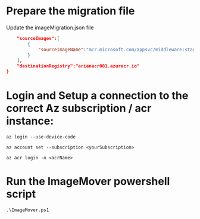 # Prepare the migration file
Update the imageMigration.json file

```json {
    "sourceImages":[
        {
            "sourceImageName":"mcr.microsoft.com/appsvc/middleware:stage0"
        }
    ],
    "destinationRegistry":"arianacr001.azurecr.io"
}
```


# Login and Setup a connection to the correct Az subscription / acr instance:

```
az login --use-device-code

az account set --subscription <yourSubscription>

az acr login -n <acrName>
```

# Run the ImageMover powershell script

```
.\ImageMover.ps1
```